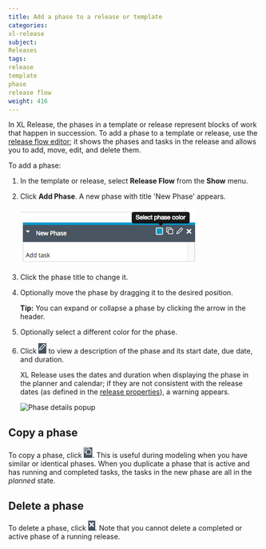 ```yaml
---
title: Add a phase to a release or template
categories:
xl-release
subject:
Releases
tags:
release
template
phase
release flow
weight: 416
---
```


In XL Release, the phases in a template or release represent blocks of work that happen in succession. To add a phase to a template or release, use the [release flow editor](/xl-release/how-to/using-the-release-flow-editor.html); it shows the phases and tasks in the release and allows you to add, move, edit, and delete them.

To add a phase:

1. In the template or release, select **Release Flow** from the **Show** menu.
1. Click **Add Phase**. A new phase with title 'New Phase' appears.

    ![New Phase](../images/new-phase.png)

1. Click the phase title to change it.
1. Optionally move the phase by dragging it to the desired position.

    **Tip:** You can expand or collapse a phase by clicking the arrow in the header.

1. Optionally select a different color for the phase.
1. Click ![Phase details icon](../images/phase-details-icon.png) to view a description of the phase and its start date, due date, and duration.

     XL Release uses the dates and duration when displaying the phase in the planner and calendar; if they are not consistent with the release dates (as defined in the [release properties](/xl-release/how-to/configure-release-properties.html)), a warning appears.

    ![Phase details popup](../images/phase-details-popup.png)

## Copy a phase

To copy a phase, click ![Duplicate icon](../images/duplicate-icon.png). This is useful during modeling when you have similar or identical phases. When you duplicate a phase that is active and has running and completed tasks, the tasks in the new phase are all in the *planned* state.

## Delete a phase

To delete a phase, click ![Delete icon](../images/delete-icon.png). Note that you cannot delete a completed or active phase of a running release.

